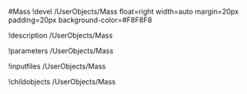 <!-- MOOSE Object Documentation Stub: Remove this when content is added. -->
#Mass
!devel /UserObjects/Mass float=right width=auto margin=20px padding=20px background-color=#F8F8F8

!description /UserObjects/Mass

!parameters /UserObjects/Mass

!inputfiles /UserObjects/Mass

!childobjects /UserObjects/Mass

